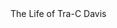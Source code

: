 <!DOCTYPE html>
<HTML>
 
<body>
  
<head>
 The Life of Tra-C Davis
  <meta charset='UTF-6000">
                 </head>
  
  
  
  

</body>
</HTML>
